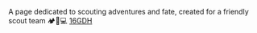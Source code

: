 A page dedicated to scouting adventures and fate, created for a friendly scout team 🏕️🌲💻
[16GDH](https://16gdh.pl/)


